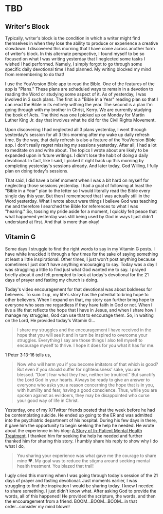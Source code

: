 # TBD

## Writer's Block

Typically, writer's block is the condition in which a writer might find themselves in when they lose the ability to produce or experience a creative slowdown. I discovered this morning that I have come across another form of writer's block. In this alternate perspective, I found myself to be so focused on what I was writing yesterday that I neglected some tasks I wished I had performed. Namely, I simply forgot to go through some specific daily devotional time I had planned. My writing blocked my mind from remembering to do that!

I use the YouVersion Bible app to read the Bible. One of the features of the app is "Plans." These plans are scheduled ways to remain in a devotion to reading the Word or studying some aspect of it. As of yesterday, I was involved in 3 such plans. The first is a "Bible in a Year" reading plan so that I can read the Bible in its entirely withing the year. The second is a plan I'm going through with my brother in Christ, Kerry. We are currently studying the book of Acts. The third was one I picked up on Monday for Martin Luther King Jr. day that involves what he did for the Civil Rights Movement.

Upon discovering I had neglected all 3 plans yesterday, I went through yesterday's session for all 3 this morning after my wake up daily refresh time. By the way, that daily refresh is also a feature of the YouVersion Bible app. I don't really regret missing my sessions yesterday. After all, I had a lot to meditate on and write about. The topics I wrote about are likely to be expanded upon in future writings. I didn't lose the habit of doing a daily devotional. In fact, like I said, I picked it right back up this morning by completing yesterday's sessions already. And later today, God Willing, I fully plan on doing today's sessions.

That said, I did have a brief moment when I was a bit hard on myself for neglecting those sessions yesterday. I had a goal of following at least the "Bible in a Year" plan to the letter so I would literally read the Bible every single day this year. But then I remembered that I was actually still in the Word yesterday. What I wrote about were things I believe God was teaching me and therefore I searched the Bible for references to what I was "hearing." So, tossing my pride aside for a moment, I quickly felt peace that what happened yesterday was still being used by God in ways I just didn't understand at first. And that is more than okay!

## Vitamin G

Some days I struggle to find the right words to say in my Vitamin G posts. I have white knuckled it through a few times for the sake of saying something at least a little inspirational. Other times, I just won't post anything because sometimes I just don't have anything encouraging to say. Today was a day I was struggling a little to find just what God wanted me to say. I prayed briefly about it and felt prompted to look at today's devotional for the 21 days of prayer and fasting my church is doing.

Today's video encouragement for that devotional was about boldness for believers. To sum it up, my life's story has the potential to bring hope to other believers. When I expand on that, my story can further bring hope to everyone who sees me regardless if they have faith in God or not. When I live a life that reflects the hope that I have in Jesus, and when I share how I manage my struggles, God can use that to encourage them. So, in waiting on the Lord, He provided today's Vitamin G...

> I share my struggles and the encouragement I have received in the hope that you will see it and in turn be inspired to overcome your struggles. Everything I say are those things I also tell myself to encourage myself to thrive. I hope it does for you what it has for me.

1 Peter 3:13-16 tells us, 

> Now who will harm you if you become imitators of that which is good? But even if you should suffer for righteousness’ sake, you are blessed. “Don’t fear what they fear, neither be troubled.” But sanctify the Lord God in your hearts. Always be ready to give an answer to everyone who asks you a reason concerning the hope that is in you, with humility and fear, having a good conscience. Thus, while you are spoken against as evildoers, they may be disappointed who curse your good way of life in Christ.

Yesterday, one of my X/Twitter friends posted that the week before he had be contemplating suicide. He ended up going to the ER and was admitted into the psychiatric department of his hospital. During his few days in there, it gave him the opportunity to begin seeking the help he needed. He wrote about the experience in his blog: [A Story of In-Patient Mental Health Treatment](https://justinnoel.dev/2024/01/17/a-story-of-in-patient-mental-health-treatment/). I thanked him for seeking the help he needed and further thanked him for sharing this story. I humbly share his reply to show why I do what I do,

> You sharing your experience was what gave me the courage to share mine ❤️.
> My goal was to reduce the stigma around seeking mental health treatment. 
> You blazed that trail!

I ugly cried this morning when I was going through today's session of the 21 days of prayer and fasting devotional. Just moments earlier, I was struggling to find the inspiration I would be sharing today. I knew I needed to share something. I just didn't know what. After asking God to provide the words, all of this happened! He provided the scripture, the words, and then the encouragement from a friend. BOOM...BOOM...BOOM...in that order...consider my mind blown!